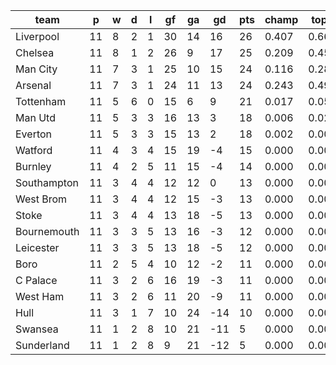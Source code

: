 |    team     | p  | w | d | l | gf | ga | gd  | pts | champ | top2  | top3  | top4  |  5-7  | bot4  | bot3  | bot2  |
|-------------|----|---|---|---|----|----|-----|-----|-------|-------|-------|-------|-------|-------|-------|-------|
| Liverpool   | 11 | 8 | 2 | 1 | 30 | 14 |  16 |  26 | 0.407 | 0.664 | 0.834 | 0.931 | 0.063 | 0.000 | 0.000 | 0.000|
| Chelsea     | 11 | 8 | 1 | 2 | 26 |  9 |  17 |  25 | 0.209 | 0.459 | 0.691 | 0.852 | 0.132 | 0.000 | 0.000 | 0.000|
| Man City    | 11 | 7 | 3 | 1 | 25 | 10 |  15 |  24 | 0.116 | 0.282 | 0.496 | 0.718 | 0.237 | 0.001 | 0.000 | 0.000|
| Arsenal     | 11 | 7 | 3 | 1 | 24 | 11 |  13 |  24 | 0.243 | 0.495 | 0.710 | 0.861 | 0.124 | 0.000 | 0.000 | 0.000|
| Tottenham   | 11 | 5 | 6 | 0 | 15 |  6 |   9 |  21 | 0.017 | 0.057 | 0.140 | 0.285 | 0.475 | 0.005 | 0.003 | 0.001|
| Man Utd     | 11 | 5 | 3 | 3 | 16 | 13 |   3 |  18 | 0.006 | 0.029 | 0.074 | 0.169 | 0.455 | 0.014 | 0.008 | 0.003|
| Everton     | 11 | 5 | 3 | 3 | 15 | 13 |   2 |  18 | 0.002 | 0.008 | 0.029 | 0.074 | 0.335 | 0.044 | 0.025 | 0.012|
| Watford     | 11 | 4 | 3 | 4 | 15 | 19 |  -4 |  15 | 0.000 | 0.001 | 0.005 | 0.023 | 0.170 | 0.139 | 0.092 | 0.052|
| Burnley     | 11 | 4 | 2 | 5 | 11 | 15 |  -4 |  14 | 0.000 | 0.000 | 0.002 | 0.008 | 0.108 | 0.217 | 0.146 | 0.083|
| Southampton | 11 | 3 | 4 | 4 | 12 | 12 |   0 |  13 | 0.000 | 0.001 | 0.004 | 0.014 | 0.138 | 0.183 | 0.122 | 0.068|
| West Brom   | 11 | 3 | 4 | 4 | 12 | 15 |  -3 |  13 | 0.000 | 0.001 | 0.002 | 0.009 | 0.115 | 0.208 | 0.143 | 0.079|
| Stoke       | 11 | 3 | 4 | 4 | 13 | 18 |  -5 |  13 | 0.000 | 0.002 | 0.005 | 0.015 | 0.119 | 0.194 | 0.130 | 0.074|
| Bournemouth | 11 | 3 | 3 | 5 | 13 | 16 |  -3 |  12 | 0.000 | 0.000 | 0.002 | 0.006 | 0.081 | 0.287 | 0.205 | 0.124|
| Leicester   | 11 | 3 | 3 | 5 | 13 | 18 |  -5 |  12 | 0.000 | 0.001 | 0.002 | 0.009 | 0.114 | 0.221 | 0.153 | 0.093|
| Boro        | 11 | 2 | 5 | 4 | 10 | 12 |  -2 |  11 | 0.000 | 0.001 | 0.003 | 0.009 | 0.110 | 0.234 | 0.158 | 0.093|
| C Palace    | 11 | 3 | 2 | 6 | 16 | 19 |  -3 |  11 | 0.000 | 0.000 | 0.002 | 0.009 | 0.091 | 0.266 | 0.191 | 0.115|
| West Ham    | 11 | 3 | 2 | 6 | 11 | 20 |  -9 |  11 | 0.000 | 0.000 | 0.001 | 0.003 | 0.049 | 0.380 | 0.288 | 0.190|
| Hull        | 11 | 3 | 1 | 7 | 10 | 24 | -14 |  10 | 0.000 | 0.000 | 0.001 | 0.003 | 0.044 | 0.395 | 0.304 | 0.202|
| Swansea     | 11 | 1 | 2 | 8 | 10 | 21 | -11 |   5 | 0.000 | 0.000 | 0.000 | 0.002 | 0.032 | 0.481 | 0.379 | 0.270|
| Sunderland  | 11 | 1 | 2 | 8 |  9 | 21 | -12 |   5 | 0.000 | 0.000 | 0.000 | 0.000 | 0.008 | 0.732 | 0.653 | 0.540|
